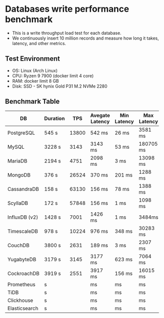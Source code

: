 # Databases write performance benchmark

- This is a write throughput load test for each database.
- We continuously insert 10 million records and measure how long it takes, latency, and other metrics.

## Test Environment

- OS: Linux (Arch Linux)
- CPU: Ryzen 9 7900 (docker limit 4 core)
- RAM: docker limit 8 GB
- Disk: SSD - SK hynix Gold P31 M.2 NVMe 2280

## Benchmark Table

| DB            | Duration | TPS   | Avegate Latency | Min Latency | Max Latency | Disk Usage |
| ------------- | -------- | ----- | --------------- | ----------- | ----------- | ---------- |
| PostgreSQL    | 545 s    | 13800 | 542 ms          | 26 ms       | 3581 ms     | 3.7 GB     |
| MySQL         | 3228 s   | 3143  | 3143 ms         | 53 ms       | 180705 ms   | 7.6 GB     |
| MariaDB       | 2194 s   | 4751  | 2098 ms         | 3 ms        | 13098 ms    | 3.8 GB     |
| MongoDB       | 376 s    | 26524 | 370 ms          | 201 ms      | 1288 ms     | 3.1 GB     |
| CassandraDB   | 158 s    | 63130 | 156 ms          | 78 ms       | 1388 ms     | 2.3 GB     |
| ScyllaDB      | 172 s    | 57848 | 156 ms          | 1 ms        | 1098 ms     | 6.2 GB     |
| InfluxDB (v2) | 1428 s   | 7001  | 1426 ms         | 1 ms        | 3484ms      | 1.6 GB     |
| TimescaleDB   | 978 s    | 10224 | 976 ms          | 348 ms      | 30283 ms    | 12 GB      |
| CouchDB       | 3800 s   | 2631  | 189 ms          | 3 ms        | 2307 ms     | 28 GB      |
| YugabyteDB    | 3179 s   | 3145  | 3177 ms         | 623 ms      | 7064 ms     | 2 GB       |
| CockroachDB   | 3919 s   | 2551  | 3917 ms         | 156 ms      | 16015 ms    | 3.1 GB     |
| Prometheus    | s        |       | ms              | ms          | ms          | ? GB       |
| TiDB          | s        |       | ms              | ms          | ms          | ? GB       |
| Clickhouse    | s        |       | ms              | ms          | ms          | ? GB       |
| Elasticsearch | s        |       | ms              | ms          | ms          | ? GB       |
